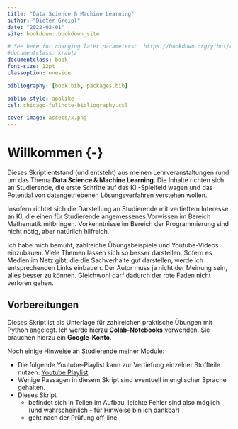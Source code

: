 ```yaml
---
title: "Data Science & Machine Learning"
author: "Dieter Greipl"
date: "2022-02-01"
site: bookdown::bookdown_site 

# See here for changing latex parameters:  https://bookdown.org/yihui/rmarkdown-cookbook/latex-variables.html 
#documentclass: krantz
documentclass: book 
font-size: 12pt
classoption: oneside

bibliography: [book.bib, packages.bib]

biblio-style: apalike
csl: chicago-fullnote-bibliography.csl 

cover-image: assets/x.png
---
```





# Willkommen {-}

Dieses Skript entstand (und entsteht) aus meinen Lehrveranstaltungen rund um das Thema **Data Science & Machine Learning**. Die Inhalte richten sich an Studierende, die erste Schritte auf das KI -Spielfeld wagen und das Potential  von datengetriebenen Lösungsverfahren verstehen wollen.  

Insofern richtet sich die Darstellung an Studierende mit vertieftem Interesse an KI, die einen für Studierende angemessenes Vorwissen im Bereich Mathematik mitbringen.  Vorkenntnisse im Bereich der Programmierung sind nicht nötig, aber natürlich hilfreich.

Ich habe mich bemüht, zahlreiche Übungsbeispiele und Youtube-Videos einzubauen. Viele Themen lassen sich so besser darstellen. Sofern es Medien im Netz gibt, die die Sachverhalte gut darstellen, werde ich entsprechenden Links einbauen. Der Autor muss ja nicht der Meinung sein, alles besser zu können. Gleichwohl darf dadurch der rote Faden nicht verloren gehen. 

  

## Vorbereitungen	

Dieses Skript ist als Unterlage für zahlreichen praktische Übungen mit Python angelegt. Ich werde hierzu [**Colab-Notebooks**](https://colab.research.google.com/) verwenden. Sie brauchen hierzu ein **Google-Konto**.



Noch einige Hinweise an Studierende meiner Module:

- Die folgende Youtube-Playlist kann zur Vertiefung einzelner Stoffteile nutzen: [Youtube Playlist](https://youtube.com/playlist?list=PLfGN40VwjduJPvtP9QUjC0rjM6-ePT9bg)
- Wenige Passagen in diesem Skript sind eventuell in englischer Sprache gehalten.
- Dieses Skript 
  - befindet sich in Teilen im Aufbau, leichte Fehler sind also möglich (und wahrscheinlich  - für Hinweise bin ich dankbar)
  - geht nach der Prüfung off-line
